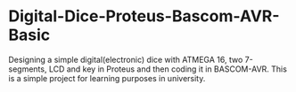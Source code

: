 # Digital-Dice-Proteus-Bascom-AVR-Basic
Designing a simple digital(electronic) dice with ATMEGA 16, two 7-segments, LCD and key in Proteus and then coding it in BASCOM-AVR.
This is a simple project for learning purposes in university.

